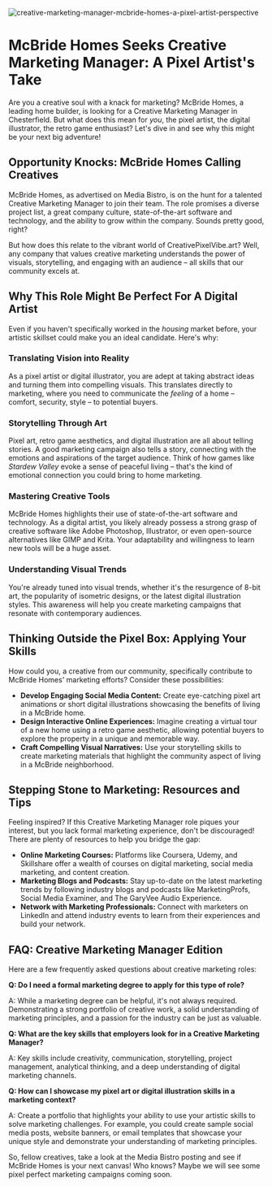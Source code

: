 ![creative-marketing-manager-mcbride-homes-a-pixel-artist-perspective](https://images.pexels.com/photos/19387226/pexels-photo-19387226.jpeg?auto=compress&cs=tinysrgb&fit=crop&h=627&w=1200)

# McBride Homes Seeks Creative Marketing Manager: A Pixel Artist's Take

Are you a creative soul with a knack for marketing? McBride Homes, a leading home builder, is looking for a Creative Marketing Manager in Chesterfield. But what does this mean for *you*, the pixel artist, the digital illustrator, the retro game enthusiast? Let's dive in and see why this might be your next big adventure!

## Opportunity Knocks: McBride Homes Calling Creatives

McBride Homes, as advertised on Media Bistro, is on the hunt for a talented Creative Marketing Manager to join their team. The role promises a diverse project list, a great company culture, state-of-the-art software and technology, and the ability to grow within the company. Sounds pretty good, right?

But how does this relate to the vibrant world of CreativePixelVibe.art? Well, any company that values creative marketing understands the power of visuals, storytelling, and engaging with an audience – all skills that our community excels at.

## Why This Role Might Be Perfect For A Digital Artist

Even if you haven't specifically worked in the *housing* market before, your artistic skillset could make you an ideal candidate. Here's why:

### Translating Vision into Reality

As a pixel artist or digital illustrator, you are adept at taking abstract ideas and turning them into compelling visuals. This translates directly to marketing, where you need to communicate the *feeling* of a home – comfort, security, style – to potential buyers.

### Storytelling Through Art

Pixel art, retro game aesthetics, and digital illustration are all about telling stories. A good marketing campaign also tells a story, connecting with the emotions and aspirations of the target audience. Think of how games like *Stardew Valley* evoke a sense of peaceful living – that's the kind of emotional connection you could bring to home marketing.

### Mastering Creative Tools

McBride Homes highlights their use of state-of-the-art software and technology. As a digital artist, you likely already possess a strong grasp of creative software like Adobe Photoshop, Illustrator, or even open-source alternatives like GIMP and Krita. Your adaptability and willingness to learn new tools will be a huge asset.

### Understanding Visual Trends

You're already tuned into visual trends, whether it's the resurgence of 8-bit art, the popularity of isometric designs, or the latest digital illustration styles. This awareness will help you create marketing campaigns that resonate with contemporary audiences.

## Thinking Outside the Pixel Box: Applying Your Skills

How could you, a creative from our community, specifically contribute to McBride Homes' marketing efforts? Consider these possibilities:

*   **Develop Engaging Social Media Content:** Create eye-catching pixel art animations or short digital illustrations showcasing the benefits of living in a McBride home.
*   **Design Interactive Online Experiences:** Imagine creating a virtual tour of a new home using a retro game aesthetic, allowing potential buyers to explore the property in a unique and memorable way.
*   **Craft Compelling Visual Narratives:** Use your storytelling skills to create marketing materials that highlight the community aspect of living in a McBride neighborhood.

## Stepping Stone to Marketing: Resources and Tips

Feeling inspired? If this Creative Marketing Manager role piques your interest, but you lack formal marketing experience, don't be discouraged! There are plenty of resources to help you bridge the gap:

*   **Online Marketing Courses:** Platforms like Coursera, Udemy, and Skillshare offer a wealth of courses on digital marketing, social media marketing, and content creation.
*   **Marketing Blogs and Podcasts:** Stay up-to-date on the latest marketing trends by following industry blogs and podcasts like MarketingProfs, Social Media Examiner, and The GaryVee Audio Experience.
*   **Network with Marketing Professionals:** Connect with marketers on LinkedIn and attend industry events to learn from their experiences and build your network.

## FAQ: Creative Marketing Manager Edition

Here are a few frequently asked questions about creative marketing roles:

**Q: Do I need a formal marketing degree to apply for this type of role?**

A: While a marketing degree can be helpful, it's not always required. Demonstrating a strong portfolio of creative work, a solid understanding of marketing principles, and a passion for the industry can be just as valuable.

**Q: What are the key skills that employers look for in a Creative Marketing Manager?**

A: Key skills include creativity, communication, storytelling, project management, analytical thinking, and a deep understanding of digital marketing channels.

**Q: How can I showcase my pixel art or digital illustration skills in a marketing context?**

A: Create a portfolio that highlights your ability to use your artistic skills to solve marketing challenges. For example, you could create sample social media posts, website banners, or email templates that showcase your unique style and demonstrate your understanding of marketing principles.

So, fellow creatives, take a look at the Media Bistro posting and see if McBride Homes is your next canvas! Who knows? Maybe we will see some pixel perfect marketing campaigns coming soon.
